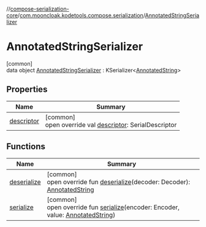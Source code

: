 //[compose-serialization-core](../../../index.md)/[com.mooncloak.kodetools.compose.serialization](../index.md)/[AnnotatedStringSerializer](index.md)

# AnnotatedStringSerializer

[common]\
data object [AnnotatedStringSerializer](index.md) : KSerializer&lt;[AnnotatedString](https://developer.android.com/reference/kotlin/androidx/compose/ui/text/AnnotatedString.html)&gt;

## Properties

| Name | Summary |
|---|---|
| [descriptor](descriptor.md) | [common]<br>open override val [descriptor](descriptor.md): SerialDescriptor |

## Functions

| Name | Summary |
|---|---|
| [deserialize](deserialize.md) | [common]<br>open override fun [deserialize](deserialize.md)(decoder: Decoder): [AnnotatedString](https://developer.android.com/reference/kotlin/androidx/compose/ui/text/AnnotatedString.html) |
| [serialize](serialize.md) | [common]<br>open override fun [serialize](serialize.md)(encoder: Encoder, value: [AnnotatedString](https://developer.android.com/reference/kotlin/androidx/compose/ui/text/AnnotatedString.html)) |
